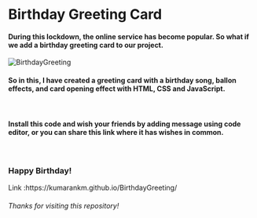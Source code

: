 # Birthday Greeting Card
<p align="center">
<h4>During this lockdown, the online service has become popular. So what if we add a birthday greeting card to our project.</h4>

![BirthdayGreeting](https://user-images.githubusercontent.com/60292723/115341065-7ea05c80-a1c5-11eb-9265-7076e19b421a.gif)

<h4>So in this, I have created a greeting card with a birthday song, ballon effects, and card opening effect with HTML, CSS and JavaScript.</h4><br>
<h4>Install this code and wish your friends by adding message using code editor, or you can share this link where it has wishes in common.<h4> <br>
  <h3>Happy Birthday!</h3>
Link :https://kumarankm.github.io/BirthdayGreeting/ <br>
  
 <h6>Thanks for visiting this repository!</h6>
  </p>
